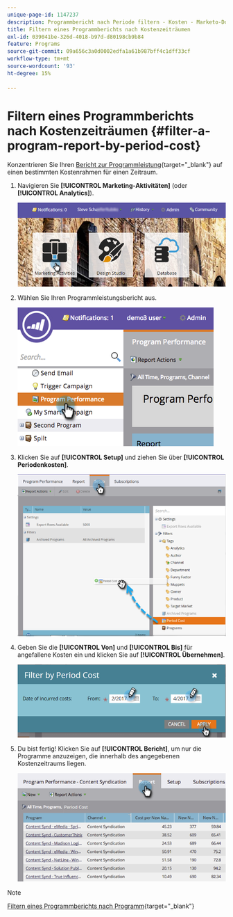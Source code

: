 ```yaml
---
unique-page-id: 1147237
description: Programmbericht nach Periode filtern - Kosten - Marketo-Dokumente - Produktdokumentation
title: Filtern eines Programmberichts nach Kostenzeiträumen
exl-id: 039041be-326d-4018-b97d-d80198cb9b84
feature: Programs
source-git-commit: 09a656c3a0d0002edfa1a61b987bff4c1dff33cf
workflow-type: tm+mt
source-wordcount: '93'
ht-degree: 15%

---
```


# Filtern eines Programmberichts nach Kostenzeiträumen {#filter-a-program-report-by-period-cost}

Konzentrieren Sie Ihren [Bericht zur Programmleistung](/help/marketo/product-docs/core-marketo-concepts/programs/program-performance-report/create-a-program-performance-report.md){target="_blank"} auf einen bestimmten Kostenrahmen für einen Zeitraum.

1. Navigieren Sie **[!UICONTROL Marketing-Aktivitäten]** (oder **[!UICONTROL Analytics]**).

   ![](assets/login-marketing-activities-1.png)

1. Wählen Sie Ihren Programmleistungsbericht aus.

   ![](assets/image2014-9-23-16-3a22-3a52.png)

1. Klicken Sie auf **[!UICONTROL Setup]** und ziehen Sie über **[!UICONTROL Periodenkosten]**.

   ![](assets/lm-86194-1.png)

1. Geben Sie die **[!UICONTROL Von]** und **[!UICONTROL Bis]** für angefallene Kosten ein und klicken Sie auf **[!UICONTROL Übernehmen]**.

   ![](assets/lm-86194-2a-hands.png)

1. Du bist fertig! Klicken Sie auf **[!UICONTROL Bericht]**, um nur die Programme anzuzeigen, die innerhalb des angegebenen Kostenzeitraums liegen.

   ![](assets/lm-86194-report-tab.png)

>[!NOTE]
>
>[Filtern eines Programmberichts nach Programm](/help/marketo/product-docs/core-marketo-concepts/programs/program-performance-report/filter-a-program-report-by-program.md){target="_blank"}
